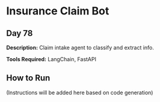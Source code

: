 # Insurance Claim Bot

## Day 78

**Description:** Claim intake agent to classify and extract info.

**Tools Required:** LangChain, FastAPI

## How to Run

(Instructions will be added here based on code generation)
